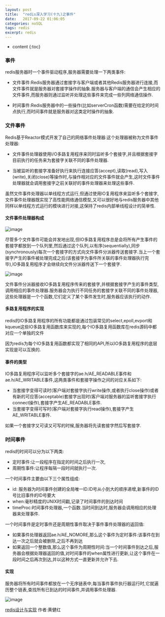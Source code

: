 ```yaml
---
layout: post
title:  "redis深入学习(十九)之事件"
date:   2017-09-22 01:06:05
categories: noSQL
tags: redis
excerpt: redis
---
```



* content
{:toc}


### 事件

redis服务器时一个事件驱动程序,服务器需要处理一下两类事件:

- 文件事件:Redis服务器通过套接字与客户端或者其他Redis服务器进行连接,而文件事件就是服务器对套接字操作的抽象.服务器与客户端的通信会产生相应的文件事件,而服务器则通过监听并处理这些事件来完成一些列网络通信操作.

- 时间事件:Redis服务器中的一些操作(比如serverCron函数)需要在给定的时间点执行,而时间事件就是服务器对这类定时操作的抽象.

### 文件事件

Redis基于Reactor模式开发了自己的网络事件处理器:这个处理器被称为文件事件处理器:

- 文件事件处理器使用I/O多路复用程序来同时监听多个套接字,并且根据套接字目前执行的任务来为套接字关联不同的事件处理器.

- 当被监听的套接字准备好执行来执行连接应答(accept),读取(read),写入(write),关闭(close)等操作时,与操作相对应的文件事件就会产生,这时文件事件处理器就会调用套接字之前关联好的事件处理器来处理这些事件.

虽然文件事件处理器以单线程方式运行,但通过使用IO复用程序来监听多个套接字,文件事件处理器既实现了高性能网络通信模型,又可以很好地与redis服务器中其他同样以单线程方式运行的模块进行对接,这保持了redis内部单线程设计的简单性.


#### 文件事件处理器构成



![image](http://7xpuj1.com1.z0.glb.clouddn.com/%E6%96%87%E4%BB%B6%E4%BA%8B%E4%BB%B6%E5%A4%84%E7%90%86%E5%99%A8%E6%9E%84%E6%88%90.png)

尽管多个文件事件可能会并发地出现,但IO多路复用程序总是会将所有产生事件的套接字都放到一个队列里,然后通过这个队列,以有序(sequentially),同步(synchronously)每次一个套接字的方式向文件事件分派器传送套接字.当上一个套接字产生的事件被处理完成之后(该套接字为事件所关联的事件处理器执行完毕),IO多路复用程序才会继续向文件分派器传送下一个套接字.

![image](http://7xpuj1.com1.z0.glb.clouddn.com/IO%E5%A4%9A%E8%B7%AF%E5%A4%8D%E7%94%A8%E7%A8%8B%E5%BA%8F%E9%80%9A%E8%BF%87%E9%98%9F%E5%88%97%E5%90%91%E6%96%87%E4%BB%B6%E4%BA%8B%E4%BB%B6%E5%88%86%E6%B4%BE%E5%99%A8%E4%BC%A0%E9%80%81%E5%A5%97%E6%8E%A5%E5%AD%97.png)

文件事件分派器接收IO多路复用程序传来的套接字,并根据套接字产生的事件类型,调用相应的事件处理器.服务器会为执行不同任务的套接字关联不同的事件处理器,这些处理器是一个个函数,它们定义了某个事件发生时,服务器应该执行的动作.

#### 多路复用程序的实现

redis的IO多路复用程序的所有功能都是通过包装常见的select,epoll,evport和kqueue这些IO多路复用函数库来实现的,每个IO多路复用函数库在redis源码中都对应一个单独的文件

因为redis为每个IO多路复用函数都实现了相同的API,所以IO多路复用程序的底层实现是可以互换的.


#### 事件的类型

IO多路复用程序可以监听多个套接字的ae.h/AE_READABLE事件和ae.h/AE_WRITABLE事件,这两类事件和套接字操作之间的对应关系如下:

- 当套接字变得可读时(客户端对套接字执行write操作,或者执行close操作)或者有新的可应答(acceptable)套接字出现时(客户端对服务器的监听套接字执行connect操作),套接字产生AE_READABLE事件.
- 当套接字变得可写时(客户端对套接字执行read操作),套接字产生AE_WRITABLE事件.

如果一个套接字又可读又可写的时候,服务器将先读套接字然后写套接字.

### 时间事件

redis的时间可以分为以下两类:
- 定时事件:让一段程序在指定的时间之后执行一次,
- 周期性事件:让程序每隔一段时间就执行一次.

一个时间事件主要由以下三个属性组成:

- id: 服务器为时间事件创建的全局唯一ID.ID号从小到大的顺序递增,新事件的ID号比旧事件的ID号要大
- when:毫秒精度的UNIX时间戳,记录了时间事件的到达时间
- timeProc:时间事件处理器,一个函数.当时间到达时,服务器会调用相应的处理器来处理事件.

一个时间事件是定时事件还是周期性事件取决于事件事件处理器的返回值:

- 如果事件处理器返回ae.h/AE_NOMORE,那么这个事件为定时事件:该事件在到达一次之后就会被删除,之后不再到达
- 如果返回一个整数值,那么这个事件为周期性时间:当一个时间事件到达之后,服务器会根据处理器返回的值,对时间事件的when属性进行更新,让这个事件在一段时间之后再次到达,并以这种方式一直更新并允许下去.

#### 实现

服务器将所有时间事件都放在一个无序链表中,每当事件事件执行器运行时,它就遍历整个链表,查找所有已到达的时间事件,并调用事件处理器.

![image](http://7xpuj1.com1.z0.glb.clouddn.com/%E6%97%B6%E9%97%B4%E4%BA%8B%E4%BB%B6%E5%AE%9E%E7%8E%B0.png)

[redis设计与实现](https://book.douban.com/subject/25900156/) 作者:黄健红
